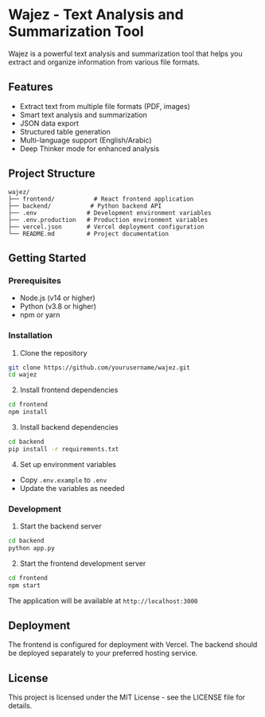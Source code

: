# Wajez - Text Analysis and Summarization Tool

Wajez is a powerful text analysis and summarization tool that helps you extract and organize information from various file formats.

## Features

- Extract text from multiple file formats (PDF, images)
- Smart text analysis and summarization
- JSON data export
- Structured table generation
- Multi-language support (English/Arabic)
- Deep Thinker mode for enhanced analysis

## Project Structure

```
wajez/
├── frontend/           # React frontend application
├── backend/           # Python backend API
├── .env              # Development environment variables
├── .env.production   # Production environment variables
├── vercel.json       # Vercel deployment configuration
└── README.md         # Project documentation
```

## Getting Started

### Prerequisites

- Node.js (v14 or higher)
- Python (v3.8 or higher)
- npm or yarn

### Installation

1. Clone the repository
```bash
git clone https://github.com/yourusername/wajez.git
cd wajez
```

2. Install frontend dependencies
```bash
cd frontend
npm install
```

3. Install backend dependencies
```bash
cd backend
pip install -r requirements.txt
```

4. Set up environment variables
- Copy `.env.example` to `.env`
- Update the variables as needed

### Development

1. Start the backend server
```bash
cd backend
python app.py
```

2. Start the frontend development server
```bash
cd frontend
npm start
```

The application will be available at `http://localhost:3000`

## Deployment

The frontend is configured for deployment with Vercel. The backend should be deployed separately to your preferred hosting service.

## License

This project is licensed under the MIT License - see the LICENSE file for details.
